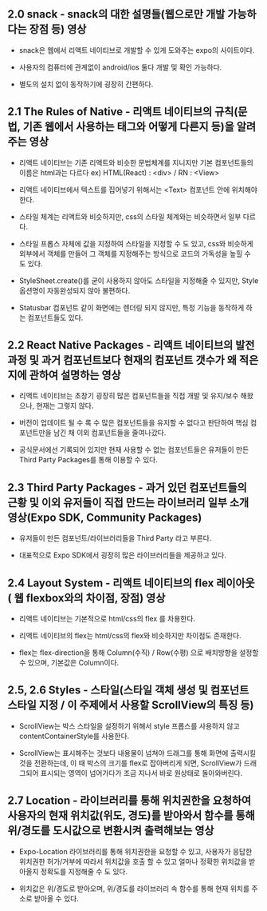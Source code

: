 ## 2.0 snack - snack의 대한 설명들(웹으로만 개발 가능하다는 장점 등) 영상

- snack은 웹에서 리액트 네이티브로 개발할 수 있게 도와주는 expo의 사이트이다.

- 사용자의 컴퓨터에 관계없이 android/ios 둘다 개발 및 확인 가능하다.

- 별도의 설치 없이 동작하기에 굉장히 간편하다.

## 2.1 The Rules of Native - 리액트 네이티브의 규칙(문법, 기존 웹에서 사용하는 태그와 어떻게 다른지 등)을 알려주는 영상

- 리액트 네이티브는 기존 리액트와 비슷한 문법체계를 지니지만 기본 컴포넌트들의 이름은 html과는 다르다 ex) HTML(React) : \<div> / RN : \<View>

- 리액트 네이티브에서 텍스트를 집어넣기 위해서는 \<Text> 컴포넌트 안에 위치해야 한다.

- 스타일 체계는 리액트와 비슷하지만, css의 스타일 체계와는 비슷하면서 일부 다르다.

- 스타일 프롭스 자체에 값을 지정하여 스타일을 지정할 수 도 있고, css와 비슷하게 외부에서 객체를 만들어 그 객체를 지정해주는 방식으로 코드의 가독성을 높힐 수 도 있다.

- StyleSheet.create()를 굳이 사용하지 않아도 스타일을 지정해줄 수 있지만, Style 옵션명이 자동완성되지 않아 불편하다.

- Statusbar 컴포넌트 같이 화면에는 렌더링 되지 않지만, 특정 기능을 동작하게 하는 컴포넌트들도 있다.

## 2.2 React Native Packages - 리액트 네이티브의 발전과정 및 과거 컴포넌트보다 현재의 컴포넌트 갯수가 왜 적은지에 관하여 설명하는 영상

- 리액트 네이티브는 초창기 굉장히 많은 컴포넌트들을 직접 개발 및 유지/보수 해왔으나, 현재는 그렇지 않다.

- 버전이 업데이트 될 수 록 수 많은 컴포넌트들을 유지할 수 없다고 판단하여 핵심 컴포넌트만을 남긴 채 이외 컴포넌트들을 줄여나갔다.

- 공식문서에선 기록되어 있지만 현재 사용할 수 없는 컴포넌트들은 유저들이 만든 Third Party Packages를 통해 이용할 수 있다.

## 2.3 Third Party Packages - 과거 있던 컴포넌트들의 근황 및 이외 유저들이 직접 만드는 라이브러리 일부 소개 영상(Expo SDK, Community Packages)

- 유저들이 만든 컴포넌트/라이브러리들을 Third Party 라고 부른다.

- 대표적으로 Expo SDK에서 굉장히 많은 라이브러리들을 제공하고 있다.

## 2.4 Layout System - 리액트 네이티브의 flex 레이아웃 ( 웹 flexbox와의 차이점, 장점) 영상

- 리액트 네이티브는 기본적으로 html/css의 flex 를 차용한다.

- 리액트 네이티브의 flex는 html/css의 flex와 비슷하지만 차이점도 존재한다.

- flex는 flex-direction을 통해 Column(수직) / Row(수평) 으로 배치방향을 설정할 수 있으며, 기본값은 Column이다.

## 2.5, 2.6 Styles - 스타일(스타일 객체 생성 및 컴포넌트 스타일 지정 / 이 주제에서 사용할 ScrollView의 특징 등)

- ScrollView는 박스 스타일을 설정하기 위해서 style 프롭스를 사용하지 않고 contentContainerStyle를 사용한다.

- ScrollView는 표시해주는 것보다 내용물이 넘쳐야 드래그를 통해 화면에 출력시킬 것을 전환하는데, 이 때 박스의 크기를 flex로 잡아버리게 되면, ScrollView가 드래그되어 표시되는 영역이 넘어가다가 조금 지나서 바로 원상태로 돌아와버린다.

## 2.7 Location - 라이브러리를 통해 위치권한을 요청하여 사용자의 현재 위치값(위도, 경도)를 받아와서 함수를 통해 위/경도를 도시값으로 변환시켜 출력해보는 영상

- Expo-Location 라이브러리를 통해 위치권한을 요청할 수 있고, 사용자가 응답한 위치권한 허가/거부에 따라서 위치값을 호출 할 수 있고 얼마나 정확한 위치값을 받아올지 정확도를 지정해줄 수 도 있다.

- 위치값은 위/경도로 받아오며, 위/경도를 라이브러리 속 함수를 통해 현재 위치를 주소로 받아올 수 있다.
